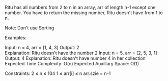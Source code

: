 Ritu has all numbers from 2 to n in an array, arr of length n-1 except one number. You have to return the missing number, Ritu doesn't have from 1 to n.

Note: Don't use Sorting

Examples:

Input: n = 4, arr = [1,  4,  3]
Output: 2     
Explanation: Ritu doesn't have the number 2
Input: n = 5, arr = [2,  5,  3,  1]
Output: 4
Explanation: Ritu doesn't have number 4 in her collection
Expected Time Complexity: O(n)
Expected Auxillary Space: O(1)

Constraints:
2 ≤ n ≤ 104
1 ≤ arr[i] ≤ n
arr.szie = n-1 
